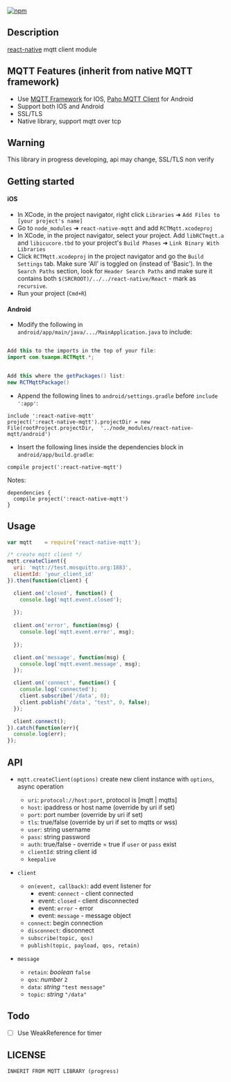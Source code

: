

[![npm](https://img.shields.io/npm/dt/react-native-mqtt.svg)]()

## Description 

[react-native](https://github.com/facebook/react-native) mqtt client module

## MQTT Features (inherit from native MQTT framework)
* Use [MQTT Framework](https://github.com/ckrey/MQTT-Client-Framework) for IOS, [Paho MQTT Client](https://eclipse.org/paho/clients/android/) for Android
* Support both IOS and Android
* SSL/TLS 
* Native library, support mqtt over tcp 

## Warning
This library in progress developing, api may change, SSL/TLS non verify 

## Getting started


#### iOS
-  In XCode, in the project navigator, right click `Libraries` ➜ `Add Files to [your project's name]`
- Go to `node_modules` ➜ `react-native-mqtt` and add `RCTMqtt.xcodeproj`
- In XCode, in the project navigator, select your project. Add `libRCTmqtt.a` and `libicucore.tbd` to your project's `Build Phases` ➜ `Link Binary With Libraries`
- Click `RCTMqtt.xcodeproj` in the project navigator and go the `Build Settings` tab. Make sure 'All' is toggled on (instead of 'Basic'). In the `Search Paths` section, look for `Header Search Paths` and make sure it contains both `$(SRCROOT)/../../react-native/React` - mark  as `recursive`.
- Run your project (`Cmd+R`)


#### Android
-   Modify the following in `android/app/main/java/.../MainApplication.java` to include:

```java

Add this to the imports in the top of your file:
import com.tuanpm.RCTMqtt.*;


Add this where the getPackages() list:
new RCTMqttPackage()
```

-  Append the following lines to `android/settings.gradle` before `include ':app'`:

```
include ':react-native-mqtt'
project(':react-native-mqtt').projectDir = new File(rootProject.projectDir,  '../node_modules/react-native-mqtt/android')

```


- Insert the following lines inside the dependencies block in `android/app/build.gradle`:

```
compile project(':react-native-mqtt')
```

Notes:

```
dependencies {
  compile project(':react-native-mqtt')
}
```


## Usage

```javascript
var mqtt    = require('react-native-mqtt');

/* create mqtt client */
mqtt.createClient({
  uri: 'mqtt://test.mosquitto.org:1883', 
  clientId: 'your_client_id'
}).then(function(client) {

  client.on('closed', function() {
    console.log('mqtt.event.closed');
    
  });
  
  client.on('error', function(msg) {
    console.log('mqtt.event.error', msg);
    
  });

  client.on('message', function(msg) {
    console.log('mqtt.event.message', msg);
  });

  client.on('connect', function() {
    console.log('connected');
    client.subscribe('/data', 0);
    client.publish('/data', "test", 0, false);
  });

  client.connect();
}).catch(function(err){
  console.log(err);
});

```

## API
* `mqtt.createClient(options)`  create new client instance with `options`, async operation
  - `uri`: `protocol://host:port`, protocol is [mqtt | mqtts]
  - `host`: ipaddress or host name (override by uri if set)
  - `port`: port number (override by uri if set)
  - `tls`: true/false (override by uri if set to mqtts or wss)
  - `user`: string username
  - `pass`: string password
  - `auth`: true/false - override = true if `user` or `pass` exist
  - `clientId`: string client id
  - `keepalive`

* `client`
  - `on(event, callback)`: add event listener for
    + event: `connect` - client connected
    + event: `closed` - client disconnected
    + event: `error` - error
    + event: `message` - message object
  - `connect`: begin connection
  - `disconnect`: disconnect
  - `subscribe(topic, qos)`
  - `publish(topic, payload, qos, retain)`

* `message`
  - `retain`: *boolean* `false`
  - `qos`: *number* `2`
  - `data`: *string* `"test message"`
  - `topic`: *string* `"/data"`

## Todo

* [ ] Use WeakReference for timer


## LICENSE

```
INHERIT FROM MQTT LIBRARY (progress)
```
